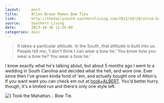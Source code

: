 ```yaml
---
layout:     post
title:      Alton Brown Makes Bow Ties
link:       http://thedailysouth.southernliving.com/2013/10/29/alton-brown-makes-bow-ties/
source:     Southern Living
date:       2013-10-30 11:55:00
categories: misc
---
```


> It takes a particular attitude. In the South, that attitude is built into us.
> People tell me, ‘I don’t think I can wear a bow tie.’ You know how you wear a bow tie? You wear a bow tie.’

I know exactly what he's talking about, but about 5 months ago I went to a wedding in South Carolina and decided what the hell, and wore one. Ever since then I've grown kinda fond of 'em, and actually bought one of Alton's. If you want want you can check em out at [hook+ALBERT][ha-link]. You'd better hurry though, it's a limited run and there's only one style left.

<img src="{{ site.url }}/images/2013/10/alton-brown-bowtie.jpg" title="I Took the Mahattan... Bow Tie." class="img-block img-thumbnail">

[ha-link]: http://www.hookandalbert.com//Alton-Brown-Bow-Ties-By-CID312.aspx
